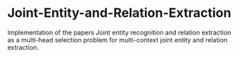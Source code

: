 # Joint-Entity-and-Relation-Extraction
Implementation of the papers Joint entity recognition and relation extraction as a multi-head selection problem for multi-context joint entity and relation extraction.

